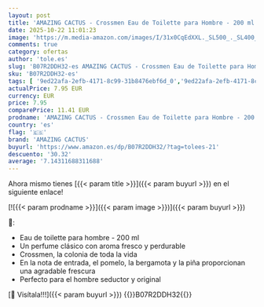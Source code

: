 ```yaml
---
layout: post
title: 'AMAZING CACTUS - Crossmen Eau de Toilette para Hombre - 200 ml'
date: 2025-10-22 11:01:23
image: 'https://m.media-amazon.com/images/I/31x0CqEdXXL._SL500_._SL400_.jpg'
comments: true
category: ofertas
author: 'tole.es'
slug: 'B07R2DDH32-es AMAZING CACTUS - Crossmen Eau de Toilette para Hombre -...'
sku: 'B07R2DDH32-es'
tags: [ '9ed22afa-2efb-4171-8c99-31b8476ebf6d_0','9ed22afa-2efb-4171-8c99-31b8476ebf6d_2201','9ed22afa-2efb-4171-8c99-31b8476ebf6d_2401','9ed22afa-2efb-4171-8c99-31b8476ebf6d_3101','9ed22afa-2efb-4171-8c99-31b8476ebf6d_5101','9ed22afa-2efb-4171-8c99-31b8476ebf6d_6401','9ed22afa-2efb-4171-8c99-31b8476ebf6d_8901','9ed22afa-2efb-4171-8c99-31b8476ebf6d_901','Agua de tocador para hombres','Arborist Merchandising Root','BFCM_ES_Top sellers','Belleza','Black Friday Belleza','Esenciales del día a día: Belleza','Fragancias para hombres','Fragrance_EoSS','Los favoritos de los clientes: Belleza','Los más populares: Belleza','Perfumes y fragancias','Self Service','Special Features Stores','amazing cactus','consumablesbeauty','de','eau','toilette','🇪🇸', ]
actualPrice: 7.95 EUR
currency: EUR
price: 7.95
comparePrice: 11.41 EUR
prodname: 'AMAZING CACTUS - Crossmen Eau de Toilette para Hombre - 200 ml'
country: 'es'
flag: '🇪🇸'
brand: 'AMAZING CACTUS'
buyurl: 'https://www.amazon.es/dp/B07R2DDH32/?tag=tolees-21'
descuento: '30.32'
average: '7.14311688311688'
---
```


Ahora mismo tienes [{{< param title >}}]({{< param buyurl >}}) en el siguiente enlace!

[![{{< param prodname >}}]({{< param image >}})]({{< param buyurl >}})

🔎:

- Eau de toilette para hombre - 200 ml
- Un perfume clásico con aroma fresco y perdurable
- Crossmen, la colonia de toda la vida
- En la nota de entrada, el pomelo, la bergamota y la piña proporcionan una agradable frescura
- Perfecto para el hombre seductor y original

[🛒 Visítala!!!]({{< param buyurl >}})
{{<world>}}B07R2DDH32{{</world>}}
